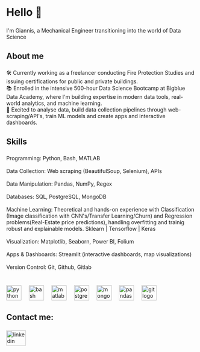 <h1 align="left">Hello 👋</h1>

###

<p align="left">I'm Giannis, a Mechanical Engineer transitioning into the world of Data Science</p>

###

<h2 align="left">About me</h2>

###

<p align="left">🛠️ Currently working as a freelancer conducting Fire Protection Studies and issuing certifications for public and private buildings.<br>📚 Enrolled in the intensive 500-hour Data Science Bootcamp at Bigblue Data Academy, where I'm building expertise in modern data tools, real-world analytics, and machine learning.<br>🎯 Excited to analyse data, build data collection pipelines through web-scraping/API's, train ML models and create apps and interactive dashboards.</p>

<h2 align="left">Skills</h2>

###

<p align="left">Programming: Python, Bash, MATLAB<br><br>Data Collection: Web scraping (BeautifulSoup, Selenium), APIs<br><br>Data Manipulation: Pandas, NumPy, Regex<br><br>Databases: SQL, PostgreSQL, MongoDB<br><br>Machine Learning: Theoretical and hands-on experience with Classification (Image classification with CNN's/Transfer Learning/Churn) and Regression problems(Real-Estate price predictions), handling overfitting and trainig robust and explainable models. Sklearn | Tensorflow | Keras <br><br>Visualization: Matplotlib, Seaborn, Power BI, Folium<br><br>Apps & Dashboards: Streamlit (interactive dashboards, map visualizations)<br><br>Version Control: Git, Github, Gitlab</p>

###

<br clear="both">

<div align="left">
  <img src="https://cdn.jsdelivr.net/gh/devicons/devicon/icons/python/python-original.svg" height="40" alt="python logo"  />
  <img width="12" />
  <img src="https://cdn.jsdelivr.net/gh/devicons/devicon/icons/bash/bash-original.svg" height="40" alt="bash logo"  />
  <img width="12" />
  <img src="https://cdn.jsdelivr.net/gh/devicons/devicon/icons/matlab/matlab-original.svg" height="40" alt="matlab logo"  />
  <img width="12" />
  <img src="https://cdn.jsdelivr.net/gh/devicons/devicon/icons/postgresql/postgresql-plain-wordmark.svg" height="40" alt="postgresql logo"  />
  <img width="12" />
  <img src="https://cdn.jsdelivr.net/gh/devicons/devicon/icons/mongodb/mongodb-original.svg" height="40" alt="mongodb logo"  />
  <img width="12" />
  <img src="https://cdn.jsdelivr.net/gh/devicons/devicon/icons/pandas/pandas-original.svg" height="40" alt="pandas logo"  />
  <img width="12" />
  <img src="https://cdn.jsdelivr.net/gh/devicons/devicon/icons/git/git-plain-wordmark.svg" height="40" alt="git logo"  />
</div>

###

<h2 align="left">Contact me:</h2>

###

<div align="left">
  <a href="https://www.linkedin.com/in/stamioanni/" target="_blank">
    <img src="https://raw.githubusercontent.com/maurodesouza/profile-readme-generator/master/src/assets/icons/social/linkedin/default.svg" width="52" height="40" alt="linkedin logo"  />
  </a>
</div>

###
